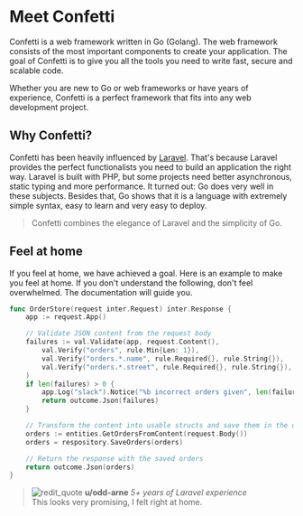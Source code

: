 # Meet Confetti

Confetti is a web framework written in Go (Golang). The web framework consists of the most important components to create your application. The goal of Confetti is to give you all the tools you need to write fast, secure and scalable code.

Whether you are new to Go or web frameworks or have years of experience, Confetti is a perfect framework that fits into any web development project.

## Why Confetti?

Confetti has been heavily influenced by [Laravel](https://laravel.com). That's because Laravel provides the perfect functionalists you need to build an application the right way. Laravel is built with PHP, but some projects need better asynchronous, static typing and more performance. It turned out: Go does very well in these subjects. Besides that, Go shows that it is a language with extremely simple syntax, easy to learn and very easy to deploy.

> Confetti combines the elegance of Laravel and the simplicity of Go.

## Feel at home

If you feel at home, we have achieved a goal. Here is an example to make you feel at home. If you don't understand the following, don't feel overwhelmed. The documentation will guide you.

``` go
func OrderStore(request inter.Request) inter.Response {
	app := request.App()

	// Validate JSON content from the request body
	failures := val.Validate(app, request.Content(),
		val.Verify("orders", rule.Min{Len: 1}),
		val.Verify("orders.*.name", rule.Required{}, rule.String{}),
		val.Verify("orders.*.street", rule.Required{}, rule.String{}),
	)
	if len(failures) > 0 {
		app.Log("slack").Notice("%b incorrect orders given", len(failures))
		return outcome.Json(failures)
	}

	// Transform the content into usable structs and save them in the database
	orders := entities.GetOrdersFromContent(request.Body())
	orders = respository.SaveOrders(orders)

	// Return the response with the saved orders
	return outcome.Json(orders)
}
```

> <img src="https://www.redditstatic.com/avatars/avatar_default_07_0079D3.png" alt="redit_quote" class="profile"> **u/odd-arne** _5+ years of Laravel experience_<br/>This looks very promising, I felt right at home.
